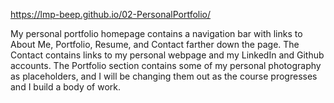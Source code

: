 https://lmp-beep.github.io/02-PersonalPortfolio/

My personal portfolio homepage contains a navigation bar with links to About Me, Portfolio, Resume, and Contact farther down the page. The Contact contains links to my personal webpage and my LinkedIn and Github accounts. The Portfolio section contains some of my personal photography as placeholders, and I will be changing them out as the course progresses and I build a body of work.



